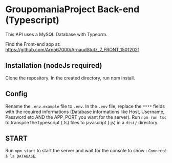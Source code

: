 # GroupomaniaProject Back-end (Typescript)

This API uses a MySQL Database with Typeorm. 

Find the Front-end app at: https://github.com/Arno67000/ArnaudStutz_7_FRONT_15012021


## Installation (nodeJs required)

Clone the repository.
In the created directory, run npm install.

## Config

Rename the `.env.example` file to `.env`.
In the `.env` file, replace the `****` fields with the required informations (Database informations like Host, Username, Password etc AND the APP_PORT you want for the server).
Run `npm run tsc` to transpile the typescript (.ts) files to javascript (.js) in a `dist/` directory.

## START

Run `npm start` to start the server and wait for the console to show : `Connecté à la DATABASE`.
